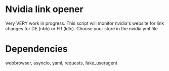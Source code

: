 # Nvidia link opener
Very VERY work in progress.
This script will monitor nvidia's website for link changes for DE (nbb) or FR (ldlc). Choose your store in the nvidia.yml file

# Dependencies
webbrowser, asyncio, yaml, requests, fake_useragent
